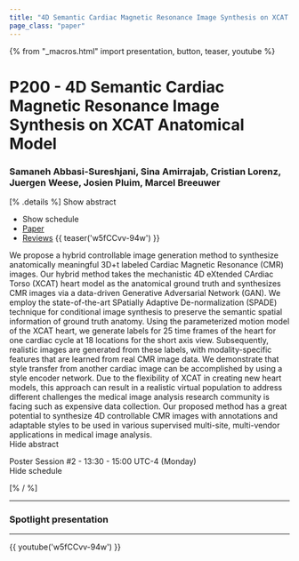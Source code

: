 ```yaml
---
title: "4D Semantic Cardiac Magnetic Resonance Image Synthesis on XCAT Anatomical Model"
page_class: "paper"
---
```


{% from "_macros.html" import presentation, button, teaser, youtube %}

# P200 - 4D Semantic Cardiac Magnetic Resonance Image Synthesis on XCAT Anatomical Model

### Samaneh Abbasi-Sureshjani, Sina Amirrajab, Cristian Lorenz, Juergen Weese, Josien Pluim, Marcel Breeuwer

[% .details %]
<a class="toggle_visibility" data-selector=".abstract" data-level="3">Show abstract</a>
- <a class="toggle_visibility" data-selector=".schedule" data-level="3">Show schedule</a>
- <a href="https://openreview.net/pdf?id=tRdOL-DcPA">Paper</a>
- <a href="https://openreview.net/forum?id=tRdOL-DcPA">Reviews</a>
{{ teaser('w5fCCvv-94w') }}

<p>
    <span class="abstract">
        We  propose  a  hybrid  controllable  image  generation  method  to  synthesize  anatomically meaningful 3D+t labeled Cardiac Magnetic Resonance (CMR) images.  Our hybrid method takes the mechanistic 4D eXtended CArdiac Torso (XCAT) heart model as the anatomical  ground  truth  and  synthesizes  CMR  images via a data-driven  Generative  Adversarial Network (GAN). We employ the state-of-the-art SPatially Adaptive De-normalization (SPADE) technique for conditional image synthesis to preserve the semantic spatial information  of  ground  truth  anatomy.  Using  the  parameterized  motion  model  of  the  XCAT heart,  we generate labels for 25 time frames of the heart for one cardiac cycle at 18 locations  for  the  short  axis  view.   Subsequently,  realistic  images  are  generated  from  these labels,  with  modality-specific  features  that  are  learned  from  real  CMR  image  data.   We  demonstrate that style transfer from another cardiac image can be accomplished by using a  style  encoder  network.   Due  to  the  flexibility  of  XCAT  in  creating  new  heart  models, this  approach  can  result  in  a  realistic  virtual  population  to  address  different  challenges the medical image analysis research community is facing such as expensive data collection. Our proposed method has a great potential to synthesize 4D controllable CMR images with annotations and adaptable styles to be used in various supervised multi-site, multi-vendor applications in medical image analysis.
        <br>
        <span class="actions"><a class="toggle_visibility" data-level="2">Hide abstract</a></span>
    </span>
</p>

<p>
    <span class="schedule">
        Poster Session #2  - 13:30 - 15:00 UTC-4 (Monday)
        <br>
        <span class="actions"><a class="toggle_visibility" data-level="2">Hide schedule</a></span>
    </span>
</p>

<!-- {{ button("Access paper channel", "https://chat.midl.io/channel/p200") }} -->
[% / %]

---

### Spotlight presentation

---

{{ youtube('w5fCCvv-94w') }}